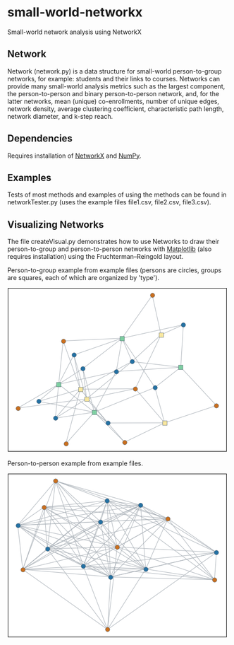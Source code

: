 # small-world-networkx
Small-world network analysis using NetworkX

## Network

Network (network.py) is a data structure for small-world person-to-group networks, for example: students and their links to courses. Networks can provide many small-world analysis metrics such as the largest component, the person-to-person and binary person-to-person network, and, for the latter networks, mean (unique) co-enrollments, number of unique edges, network density, average clustering coefficient, characteristic path length, network diameter, and k-step reach.

## Dependencies

Requires installation of [NetworkX](https://pypi.org/project/networkx/) and [NumPy](https://numpy.org/).

## Examples

Tests of most methods and examples of using the methods can be found in networkTester.py (uses the example files file1.csv, file2.csv, file3.csv).

## Visualizing Networks

The file createVisual.py demonstrates how to use Networks to draw their person-to-group and person-to-person networks with [Matplotlib](https://matplotlib.org/) (also requires installation) using the Fruchterman–Reingold layout. 

Person-to-group example from example files (persons are circles, groups are squares, each of which are organized by 'type').

![Person-to-group example.](person-to-group-example.png)

Person-to-person example from example files.

![Person-to-person example.](person-to-person-example.png)
